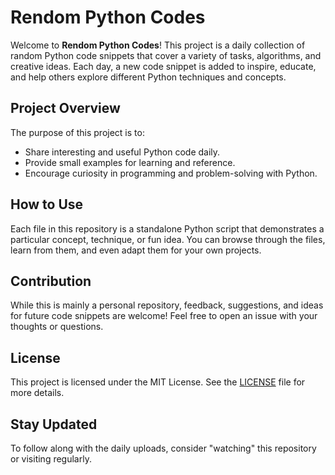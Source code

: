 # Rendom Python Codes

Welcome to **Rendom Python Codes**! This project is a daily collection of random Python code snippets that cover a variety of tasks, algorithms, and creative ideas. Each day, a new code snippet is added to inspire, educate, and help others explore different Python techniques and concepts.

## Project Overview

The purpose of this project is to:
- Share interesting and useful Python code daily.
- Provide small examples for learning and reference.
- Encourage curiosity in programming and problem-solving with Python.

## How to Use

Each file in this repository is a standalone Python script that demonstrates a particular concept, technique, or fun idea. You can browse through the files, learn from them, and even adapt them for your own projects.

## Contribution

While this is mainly a personal repository, feedback, suggestions, and ideas for future code snippets are welcome! Feel free to open an issue with your thoughts or questions.

## License

This project is licensed under the MIT License. See the [LICENSE](LICENSE) file for more details.

## Stay Updated

To follow along with the daily uploads, consider "watching" this repository or visiting regularly.

